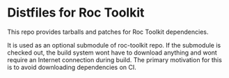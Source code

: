 # Distfiles for Roc Toolkit

This repo provides tarballs and patches for Roc Toolkit dependencies.

It is used as an optional submodule of roc-toolkit repo. If the submodule is checked out, the build system wont have to download anything and wont require an Internet connection during build. The primary motivation for this is to avoid downloading dependencies on CI.
